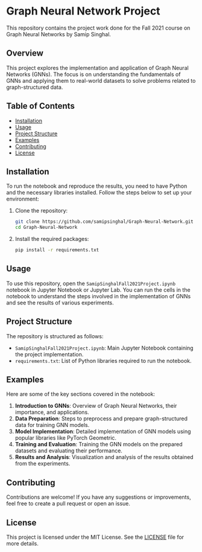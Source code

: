 # Graph Neural Network Project

This repository contains the project work done for the Fall 2021 course on Graph Neural Networks by Samip Singhal.

## Overview

This project explores the implementation and application of Graph Neural Networks (GNNs). The focus is on understanding the fundamentals of GNNs and applying them to real-world datasets to solve problems related to graph-structured data.

## Table of Contents

- [Installation](#installation)
- [Usage](#usage)
- [Project Structure](#project-structure)
- [Examples](#examples)
- [Contributing](#contributing)
- [License](#license)

## Installation

To run the notebook and reproduce the results, you need to have Python and the necessary libraries installed. Follow the steps below to set up your environment:

1. Clone the repository:
    ```sh
    git clone https://github.com/samipsinghal/Graph-Neural-Network.git
    cd Graph-Neural-Network
    ```

2. Install the required packages:
    ```sh
    pip install -r requirements.txt
    ```

## Usage

To use this repository, open the `SamipSinghalFall2021Project.ipynb` notebook in Jupyter Notebook or Jupyter Lab. You can run the cells in the notebook to understand the steps involved in the implementation of GNNs and see the results of various experiments.

## Project Structure

The repository is structured as follows:

- `SamipSinghalFall2021Project.ipynb`: Main Jupyter Notebook containing the project implementation.
- `requirements.txt`: List of Python libraries required to run the notebook.

## Examples

Here are some of the key sections covered in the notebook:

1. **Introduction to GNNs**: Overview of Graph Neural Networks, their importance, and applications.
2. **Data Preparation**: Steps to preprocess and prepare graph-structured data for training GNN models.
3. **Model Implementation**: Detailed implementation of GNN models using popular libraries like PyTorch Geometric.
4. **Training and Evaluation**: Training the GNN models on the prepared datasets and evaluating their performance.
5. **Results and Analysis**: Visualization and analysis of the results obtained from the experiments.

## Contributing

Contributions are welcome! If you have any suggestions or improvements, feel free to create a pull request or open an issue.

## License

This project is licensed under the MIT License. See the [LICENSE](LICENSE) file for more details.
